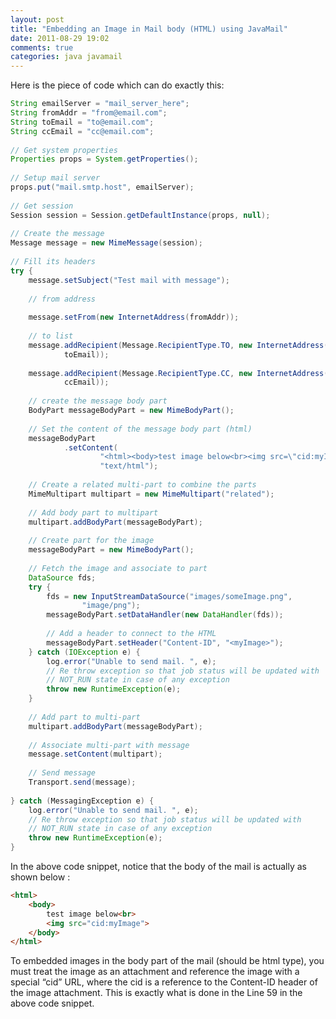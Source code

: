 ```yaml
---
layout: post
title: "Embedding an Image in Mail body (HTML) using JavaMail"
date: 2011-08-29 19:02
comments: true
categories: java javamail 
---
```


Here is the piece of code which can do exactly this:

```java
String emailServer = "mail_server_here";
String fromAddr = "from@email.com";
String toEmail = "to@email.com";
String ccEmail = "cc@email.com";
 
// Get system properties
Properties props = System.getProperties();
 
// Setup mail server
props.put("mail.smtp.host", emailServer);
 
// Get session
Session session = Session.getDefaultInstance(props, null);
 
// Create the message
Message message = new MimeMessage(session);
 
// Fill its headers
try {
    message.setSubject("Test mail with message");
 
    // from address
 
    message.setFrom(new InternetAddress(fromAddr));
 
    // to list
    message.addRecipient(Message.RecipientType.TO, new InternetAddress(
            toEmail));
 
    message.addRecipient(Message.RecipientType.CC, new InternetAddress(
            ccEmail));
 
    // create the message body part
    BodyPart messageBodyPart = new MimeBodyPart();
 
    // Set the content of the message body part (html)
    messageBodyPart
            .setContent(
                    "<html><body>test image below<br><img src=\"cid:myImage\"></body></html>",
                    "text/html");
 
    // Create a related multi-part to combine the parts
    MimeMultipart multipart = new MimeMultipart("related");
 
    // Add body part to multipart
    multipart.addBodyPart(messageBodyPart);
 
    // Create part for the image
    messageBodyPart = new MimeBodyPart();
 
    // Fetch the image and associate to part
    DataSource fds;
    try {
        fds = new InputStreamDataSource("images/someImage.png",
                "image/png");
        messageBodyPart.setDataHandler(new DataHandler(fds));
 
        // Add a header to connect to the HTML
        messageBodyPart.setHeader("Content-ID", "<myImage>");
    } catch (IOException e) {
        log.error("Unable to send mail. ", e);
        // Re throw exception so that job status will be updated with
        // NOT_RUN state in case of any exception
        throw new RuntimeException(e);
    }
 
    // Add part to multi-part
    multipart.addBodyPart(messageBodyPart);
 
    // Associate multi-part with message
    message.setContent(multipart);
 
    // Send message
    Transport.send(message);
 
} catch (MessagingException e) {
    log.error("Unable to send mail. ", e);
    // Re throw exception so that job status will be updated with
    // NOT_RUN state in case of any exception
    throw new RuntimeException(e);
}
```

In the above code snippet, notice that the body of the mail is actually as shown below :

```html
<html>
    <body>
        test image below<br>
        <img src="cid:myImage">
    </body>
</html>
```

To embedded images in the body part of the mail (should be html type), you must treat the image as an attachment and reference the image with a special “cid” URL, where the cid is a reference to the Content-ID header of the image attachment. This is exactly what is done in the Line 59 in the above code snippet.

